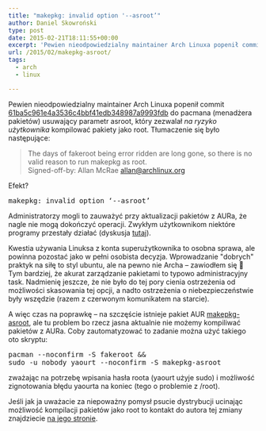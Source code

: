 ```yaml
---
title: "makepkg: invalid option '--asroot’"
author: Daniel Skowroński
type: post
date: 2015-02-21T18:11:55+00:00
excerpt: 'Pewien nieodpowiedzialny maintainer Arch Linuxa popenił commit <a href="https://projects.archlinux.org/pacman.git/commit/scripts/makepkg.sh.in?id=61ba5c961e4a3536c4bbf41edb348987a9993fdb">61ba5c961e4a3536c4bbf41edb348987a9993fdb</a> do pacmana (menadżera pakietów) usuwający parametr asroot, który zezwalał <em>na ryzyko użytkownika</em> kompilować pakiety jako root. '
url: /2015/02/makepkg-asroot/
tags:
  - arch
  - linux

---
```

Pewien nieodpowiedzialny maintainer Arch Linuxa popenił commit [61ba5c961e4a3536c4bbf41edb348987a9993fdb][1] do pacmana (menadżera pakietów) usuwający parametr asroot, który zezwalał _na ryzyko użytkownika_ kompilować pakiety jako root. Tłumaczenie się było następujące:

> The days of fakeroot being error ridden are long gone, so there is no valid reason to run makepkg as root.  
> Signed-off-by: Allan McRae <allan@archlinux.org>

Efekt? 

<pre class="lang:default EnlighterJSRAW " >makepkg: invalid option ‘--asroot’</pre>

Administratorzy mogli to zauważyć przy aktualizacji pakietów z AURa, że nagle nie mogą dokończyć operacji. Zwykłym użytkownikom niektóre programy przestały działać (dyskusja [tutaj][2]). 

Kwestia używania Linuksa z konta superużytkownika to osobna sprawa, ale powinna pozostać jako w pełni osobista decyzja. Wprowadzanie "dobrych" praktyk na siłę to styl ubuntu, ale na pewno nie Archa &#8211; zawiodłem się 🙁 Tym bardziej, że akurat zarządzanie pakietami to typowo administracyjny task. Nadmienię jeszcze, że nie było do tej pory cienia ostrzeżenia od możliwości skasowania tej opcji, a nadto ostrzeżenia o niebezpieczeństwie były wszędzie (razem z czerwonym komunikatem na starcie).

A więc czas na poprawkę &#8211; na szczęście istnieje pakiet AUR [makepkg-asroot][3], ale tu problem bo rzecz jasna aktualnie nie możemy kompiliwać pakietów z AURa. Coby zautomatyzować to zadanie można użyć takiego oto skryptu:

<pre class="lang:sh EnlighterJSRAW " >pacman --noconfirm -S fakeroot &&
sudo -u nobody yaourt --noconfirm -S makepkg-asroot</pre>

zważając na potrzebę wpisania hasła roota (yaourt użyje sudo) i możliwość zignotowania błędu yaourta na koniec (tego o problemie z /root).

Jeśli jak ja uważacie za niepoważny pomysł psucie dystrybucji ucinając możliwość kompilacji pakietów jako root to kontakt do autora tej zmiany znajdziecie [na jego stronie][4].

 [1]: https://projects.archlinux.org/pacman.git/commit/scripts/makepkg.sh.in?id=61ba5c961e4a3536c4bbf41edb348987a9993fdb
 [2]: https://github.com/archlinuxfr/yaourt/issues/67
 [3]: https://aur.archlinux.org/packages/makepkg-asroot
 [4]: http://allanmcrae.com/about/